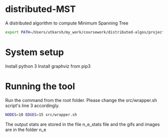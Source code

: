 # distributed-MST
A distributed algorithm to compute Minimum Spanning Tree


```bash
export PATH=/Users/utkarsh/my_work/coursework/distributed-algos/project/distalgo/bin:${PATH}
```

# System setup
Install python 3
Install graphviz from pip3

# Running the tool
Run the command from the root folder. Please change the src/wrapper.sh script's line 3 accordingly.

```bash
NODES=10 EDGES=15 src/wrapper.sh
```

The output stats are stored in the file n\_e\_stats file and the gifs and images are in the folder n\_e

